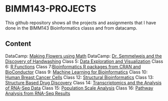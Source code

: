 # BIMM143-PROJECTS
This github repository shows all the projects and assignments that I have done in the BIMM143 Bioinformatics classs and from datacamp. 

## Content
DataCamp: [Making Flowers using Math](https://github.com/vuvicky141/BIMM143-PROJECTS/blob/master/B%20Making%20Flowers%20using%20Math%20/PHYLLOTAXIS%20.Rmd)
DataCamp: [Dr. Semmelweis and the Discovery of Handwashing](https://github.com/vuvicky141/BIMM143-PROJECTS/blob/master/A%20Dr.%20Semmelweis%20and%20the%20Discovery%20of%20Handwashing/notebook.md)
Class 5: [Data Exploration and Visualization](https://github.com/vuvicky141/BIMM143-PROJECTS/blob/master/5%20Data%20Exploration%20and%20Visualization%20in%20R%20/Class05-RMarkdown-.md)
Class 6: [R Functions](https://github.com/vuvicky141/BIMM143-PROJECTS/blob/master/BIMM143_class_06/Class_06.Rmd)
Class 7:[Bioinformatics R packages from CRAN and BioConductor](https://github.com/vuvicky141/BIMM143-PROJECTS/blob/master/BIMM_143_Class_07/Class_07.Rmd) 
Class 9: [Machine Learning for Bioinformatics](https://github.com/vuvicky141/BIMM143-PROJECTS/blob/master/BIMM_143_Class_09/Class_09.Rmd)
Class 10: [Human Breast Cancer Cells](https://github.com/vuvicky141/BIMM143-PROJECTS/blob/master/BIMM_143_Class_10/Unsupervised%20Mini%20Learning%20Project%20.Rmd)
Class 12: [Structural Bioinformatics](https://github.com/vuvicky141/BIMM143-PROJECTS/blob/master/BIMM143_Class12/new12.Rmd)
Class 13: [Structure Based Drug Discovery](https://github.com/vuvicky141/BIMM143-PROJECTS/blob/master/BIMM143_Class13/Class13.Rmd)
Class 14: [Transcriptomics and the Analysis of RNA-Seq Data](https://github.com/vuvicky141/BIMM143-PROJECTS/blob/master/14_Transcriptomics%20and%20the%20Analysis%20of%20RNA-%20Seq%20data/Class%2014.Rmd)
Class 15: [Population Scale Analysis](https://github.com/vuvicky141/BIMM143-PROJECTS/blob/master/15%20Population%20Scale%20Analysis/Analyzing%20RNA-Seq%20by%20gemone%20results.Rmd)
Class 16: [Pathway Analysis from RNA-Seq Results](https://github.com/vuvicky141/BIMM143-PROJECTS/blob/master/16%20-%20Pathway%20Analysis%20from%20RNA-Seq%20Results/16-%20Pathway%20Analysis%20from%20RNA-Seq%20Results.Rmd) 

